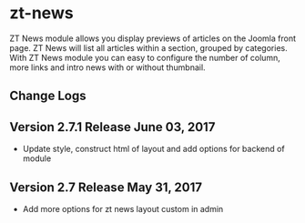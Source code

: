 # zt-news

ZT News module allows you display previews of articles on the Joomla front page. ZT News will list all articles within a section, grouped by categories. With ZT News module you can easy to configure the number of column, more links and intro news with or without thumbnail.

## Change Logs

## Version 2.7.1 Release June 03, 2017

* Update style, construct html of layout and add options for backend of module

## Version 2.7 Release May 31, 2017

* Add more options for zt news layout custom in admin
